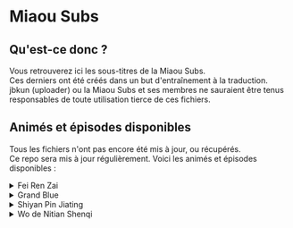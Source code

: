 # Miaou Subs
## Qu'est-ce donc ?
Vous retrouverez ici les sous-titres de la Miaou Subs.  
Ces derniers ont été créés dans un but d'entraînement à la traduction.  
jbkun (uploader) ou la Miaou Subs et ses membres ne sauraient être tenus responsables de toute utilisation tierce de ces fichiers.

## Animés et épisodes disponibles
Tous les fichiers n'ont pas encore été mis à jour, ou récupérés.  
Ce repo sera mis à jour régulièrement. Voici les animés et épisodes disponibles :  
  
<details>
<summary>Fei Ren Zai</summary>  
  
- Episode 01<br>
- Episode 02<br>
- Episode 03<br>
- Episode 04<br>
- Episode 05<br>
- Episode 06<br>
- Episode 07<br>
- Episode 08<br>
- Episode 09<br>
- Episode 10<br>
- Episode 11<br>
- Episode 12<br>
- Episode 13<br>
- Episode 14<br>
- Episode 15<br>
</details>
<details>
<summary>Grand Blue</summary>  
  
- Episode 01<br>
- Episode 02<br>
- Episode 03<br>
- Episode 04<br>
- Episode 05<br>
- Episode 06<br>
- Episode 07<br>
- Episode 08<br>
- Episode 09<br>
- Episode 10<br>
- Episode 11<br>
- Episode 12 (FIN)<br>
</details>
<details>
<summary>Shiyan Pin Jiating</summary>  
  
- Episode 01<br>
<strike>Episode 02</strike><br>
- Episode 03<br>
- Episode 04<br>
- Episode 05<br>
<strike>Episode 06</strike><br>
- Episode 07<br>
- Episode 08<br>
- Episode 09<br>
- Episode 10<br>
- Episode 11<br>
- Episode 12 (FIN)<br>
</details>
<details>
<summary>Wo de Nitian Shenqi</summary>  
  
- Episode 01<br>
- Episode 02<br>
- Episode 03<br>
- Episode 04<br>
<strike>Episode 05</strike><br>
<strike>Episode 06</strike><br>
- Episode 07<br>
<strike>Episode 08</strike><br>
<strike>Episode 09</strike><br>
- Episode 10<br>
<strike>Episode 11</strike><br>
<strike>Episode 12</strike><br>
<strike>Episode 13</strike><br>
- Episode 14<br>
<strike>Episode 15</strike><br>
- Episode 16 (FIN)<br>
</details>
